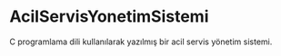 # AcilServisYonetimSistemi
C programlama dili kullanılarak yazılmış bir acil servis yönetim sistemi.
